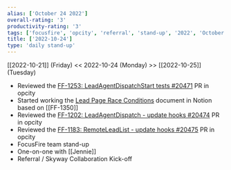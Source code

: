 ```yaml
---
alias: ['October 24 2022']
overall-rating: '3'
productivity-rating: '3'
tags: ['focusfire', 'opcity', 'referral', 'stand-up', '2022', 'October', 'Monday']
title: ['2022-10-24']
type: 'daily stand-up'
---
```

[[2022-10-21]] (Friday) << 2022-10-24 (Monday) >> [[2022-10-25]] (Tuesday)

- Reviewed the [FF-1253: LeadAgentDispatchStart tests #20471](https://github.com/Opcity/opcity/pull/20471) PR in opcity
- Started working the [Lead Page Race Conditions](https://www.notion.so/Lead-Page-Race-Conditions-cb1af5f2367a4efc80c0e267cbf85e09) document in Notion based on [[FF-1350]]
- Reviewed the [FF-1202: LeadAgentDispatch - update hooks #20474](https://github.com/Opcity/opcity/pull/20474) PR in opcity
- Reviewed the [FF-1183: RemoteLeadList - update hooks #20475](https://github.com/Opcity/opcity/pull/20475) PR in opcity
- FocusFire team stand-up
- One-on-one with [[Jennie]]
- Referral / Skyway Collaboration Kick-off